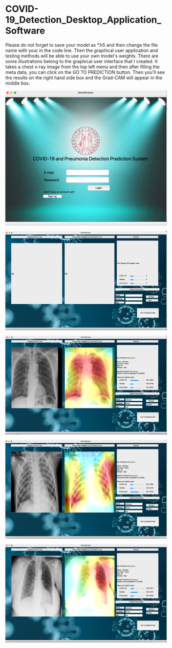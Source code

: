 # COVID-19_Detection_Desktop_Application_Software

Please do not forget to save your model as *.h5 and then change the file name with your in the code line. Then the graphical user application
and testing methods will be able to use your own model's weights. There are some illustrations belong to the graphical user interface that
I created. It takes a chest x-ray image from the top left menu and then after filling the meta data, you can click on the GO TO PREDICTION button.
Then you'll see the results on the right hand side box and the Grad-CAM will appear in the middle box.

![alt text](gui1.png)

![alt text](gui2.png)

![alt text](gui3.png)

![alt text](gui4.png)

![alt text](gui6.png)
